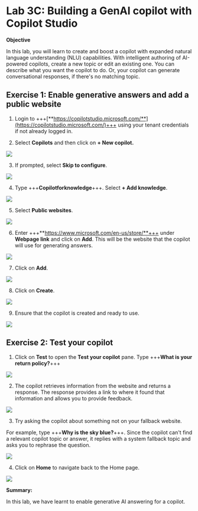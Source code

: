 # **Lab 3C: Building a GenAI copilot with Copilot Studio**

**Objective**

In this lab, you will learn to create and boost a copilot with expanded
natural language understanding (NLU) capabilities. With intelligent
authoring of AI-powered copilots, create a new topic or edit an existing
one. You can describe what you want the copilot to do. Or, your copilot
can generate conversational responses, if there's no matching topic.

## **Exercise 1: Enable generative answers and add a public website**

1.  Login to
    +++[**https://copilotstudio.microsoft.com/**](https://copilotstudio.microsoft.com/)+++
    using your tenant credentials if not already logged in.

2.  Select **Copilots** and then click on **+ New copilot.**

![](./media/image1.png)

3.  If prompted, select **Skip to configure**.

![](./media/image2.png)

4.  Type +++**Copilotforknowledge**+++. Select **+ Add knowledge**.

![](./media/image3.png)

5.  Select **Public websites**.

![](./media/image4.png)

6.  Enter +++**https://www.microsoft.com/en-us/store/**+++ under
    **Webpage link** and click on **Add**. This will be the website that
    the copilot will use for generating answers.

![](./media/image5.png)

7.  Click on **Add**.

![](./media/image6.png)

8.  Click on **Create**.

![](./media/image7.png)

9.  Ensure that the copilot is created and ready to use.

![](./media/image8.png)

## **Exercise 2: Test your copilot**

1.  Click on **Test** to open the **Test your copilot** pane. Type
    +++**What is your return policy?**+++

![](./media/image9.png)

2.  The copilot retrieves information from the website and returns a
    response. The response provides a link to where it found that
    information and allows you to provide feedback.

![](./media/image10.png)

3.  Try asking the copilot about something not on your fallback website.

For example, type +++**Why is the sky blue?**+++. Since the copilot
can't find a relevant copilot topic or answer, it replies with a system
fallback topic and asks you to rephrase the question.

![](./media/image11.png)

4.  Click on **Home** to navigate back to the Home page.

![](./media/image12.png)

**Summary:**

In this lab, we have learnt to enable generative AI answering for a
copilot.
